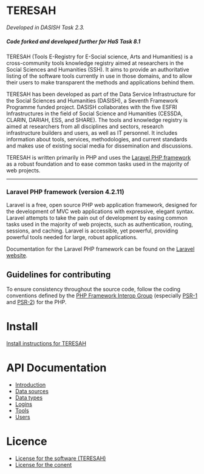 # TERESAH

_Developed in DASISH Task 2.3._

##### Code forked and developed further for HaS Task 8.1 

TERESAH (Tools E-Registry for E-Social science, Arts and Humanities) is a cross-community tools knowledge registry aimed at researchers in the Social Sciences and Humanities (SSH). It aims to provide an authoritative listing of the software tools currently in use in those domains, and to allow their users to make transparent the methods and applications behind them.

TERESAH has been developed as part of the Data Service Infrastructure for the Social Sciences and Humanities (DASISH), a Seventh Framework Programme funded project. DASISH collaborates with the five ESFRI Infrastructures in the field of Social Science and Humanities (CESSDA, CLARIN, DARIAH, ESS, and SHARE). The tools and knowledge registry is aimed at researchers from all disciplines and sectors, research infrastructure builders and users, as well as IT personnel. It includes information about tools, services, methodologies, and current standards and makes use of existing social media for dissemination and discussions.

TERESAH is written primarily in PHP and uses the [Laravel PHP framework](http://laravel.com/) as a robust foundation and to ease common tasks used in the majority of web projects.

---

### Laravel PHP framework (version 4.2.11)

Laravel is a free, open source PHP web application framework, designed for the development of MVC web applications with expressive, elegant syntax. Laravel attempts to take the pain out of development by easing common tasks used in the majority of web projects, such as authentication, routing, sessions, and caching. Laravel is accessible, yet powerful, providing powerful tools needed for large, robust applications.

Documentation for the Laravel PHP framework can be found on the [Laravel website](http://laravel.com/docs).

## Guidelines for contributing

To ensure consistency throughout the source code, follow the coding conventions defined by the [PHP Framework Interop Group](http://www.php-fig.org/) (especially [PSR-1](http://www.php-fig.org/psr/psr-1/) and [PSR-2](http://www.php-fig.org/psr/psr-2/)) for the PHP.

# Install
[Install instructions for TERESAH](documentation/install.md)

# API Documentation
* [Introduction](documentation/api/v1/readme.md)
* [Data sources](documentation/api/v1/data_sources.md)
* [Data types](documentation/api/v1/data_types.md)
* [Logins](documentation/api/v1/logins.md)
* [Tools](documentation/api/v1/tools.md)
* [Users](documentation/api/v1/users.md)

# Licence
* [License for the software (TERESAH)](LICENSE.md)
* [License for the conent](LICENSE_CONTENT.md)